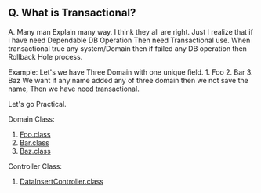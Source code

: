 ## Q. What is Transactional?
A. Many man Explain many way. I think they all are right. Just I realize that if i have need Dependable DB Operation
 Then need Transactional use. When transactional true any system/Domain then if failed any DB operation then Rollback Hole process.
 
 Example:
    Let's we have Three Domain with one unique field.
    1. Foo
    2. Bar
    3. Baz
    We want if any name added any of three domain then we not save the name, Then we have need transactional.
    
Let's go Practical.

Domain Class:

1. [Foo.class](https://github.com/hmtmcse/grails/blob/master/project/GrailsForBeginner/grails-app/domain/com/miaisoft/tutotial/gorm/transactionaltest/Foo.groovy)
2. [Bar.class](https://github.com/hmtmcse/grails/blob/master/project/GrailsForBeginner/grails-app/domain/com/miaisoft/tutotial/gorm/transactionaltest/Bar.groovy)
2. [Baz.class](https://github.com/hmtmcse/grails/blob/master/project/GrailsForBeginner/grails-app/domain/com/miaisoft/tutotial/gorm/transactionaltest/Baz.groovy)



Controller Class:

1. [DataInsertController.class](https://github.com/hmtmcse/grails/blob/master/project/GrailsForBeginner/grails-app/controllers/com/miaisoft/tutotial/gorm/transactionaltest/DataInsertController.groovy)

